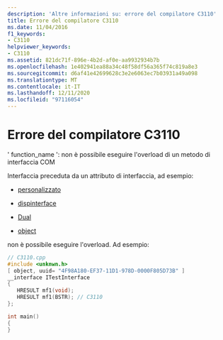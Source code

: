 ```yaml
---
description: 'Altre informazioni su: errore del compilatore C3110'
title: Errore del compilatore C3110
ms.date: 11/04/2016
f1_keywords:
- C3110
helpviewer_keywords:
- C3110
ms.assetid: 821dc71f-896e-4b2d-af0e-aa9932934b7b
ms.openlocfilehash: 1e402941ea88a34c48f58df56a365f74c819a8e3
ms.sourcegitcommit: d6af41e42699628c3e2e6063ec7b03931a49a098
ms.translationtype: MT
ms.contentlocale: it-IT
ms.lasthandoff: 12/11/2020
ms.locfileid: "97116054"
---
```

# <a name="compiler-error-c3110"></a>Errore del compilatore C3110

' function_name ': non è possibile eseguire l'overload di un metodo di interfaccia COM

Interfaccia preceduta da un attributo di interfaccia, ad esempio:

- [personalizzato](../../windows/attributes/custom-cpp.md)

- [dispinterface](../../windows/attributes/dispinterface.md)

- [Dual](../../windows/attributes/dual.md)

- [object](../../windows/attributes/object-cpp.md)

non è possibile eseguire l'overload. Ad esempio:

```cpp
// C3110.cpp
#include <unknwn.h>
[ object, uuid= "4F98A180-EF37-11D1-978D-0000F805D73B" ]
__interface ITestInterface
{
   HRESULT mf1(void);
   HRESULT mf1(BSTR); // C3110
};

int main()
{
}
```
